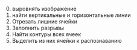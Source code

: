 0. выровнять изображение
1. найти вертикальные и горизонтальные линии
2. Отрезать лишние ячейки 
3. Заполнить разрывы
4. Найти контуры всех ячеек
5. Выделить из них ячейки к распознаванию
